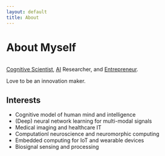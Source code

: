 ```yaml
---
layout: default
title: About
---
```


<div class="post">
	<h1 class="pageTitle">About Myself</h1>
	<img src="{{ '/assets/img/x3d-RqUF_400x400.jpg' | prepend: site.baseurl }}" alt="">
	<p class="intro"><a href="https://en.wikipedia.org/wiki/Cognitive_science">Cognitive Scientist</a>, <a href="https://en.wikipedia.org/wiki/Artificial_intelligence">AI</a> Researcher, and <a href="https://en.wikipedia.org/wiki/Entrepreneurship">Entrepreneur</a>.</p>
	<p>Love to be an innovation maker.</p>
	<h2>Interests</h2>
	<ul>
		<li>Cognitive model of human mind and intelligence</li>
  		<li>(Deep) neural network learning for multi-modal signals</li>
  		<li>Medical imaging and healthcare IT</li>
  		<li>Computationl neuroscience and neuromorphic computing</li>
      		<li>Embedded computing for IoT and wearable devices</li>
		<li>Biosignal sensing and processing</li>
  	</ul>
</div>
